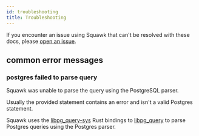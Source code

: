 ```yaml
---
id: troubleshooting
title: Troubleshooting
---
```


If you encounter an issue using Squawk that can't be resolved with these docs, please [open an issue](https://github.com/sbdchd/squawk/issues/new).


## common error messages

### postgres failed to parse query

Squawk was unable to parse the query using the PostgreSQL parser.

Usually the provided statement contains an error and isn't a valid Postgres statement.

Squawk uses the [libpg_query-sys](https://github.com/tdbgamer/libpg_query-sys) Rust bindings to [libpg_query](https://github.com/pganalyze/libpg_query) to parse Postgres queries using the Postgres parser.
